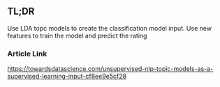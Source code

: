 ## TL;DR
Use LDA topc models to create the classification model input. Use new features to train the model and predict the rating
### Article Link
https://towardsdatascience.com/unsupervised-nlp-topic-models-as-a-supervised-learning-input-cf8ee9e5cf28
